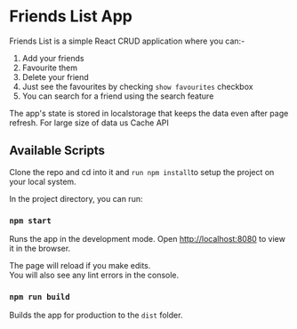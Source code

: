 # Friends List App

Friends List is a simple React CRUD application where you can:-
1) Add your friends
2) Favourite them
3) Delete your friend
4) Just see the favourites by checking `show favourites` checkbox
5) You can search for a friend using the search feature

The app's state is stored in localstorage that keeps the data even after page refresh. For large size of data us Cache API

## Available Scripts

Clone the repo and cd into it and `run npm install`to setup the project on your local system.

In the project directory, you can run:

### `npm start`

Runs the app in the development mode.
Open [http://localhost:8080](http://localhost:8080) to view it in the browser.

The page will reload if you make edits.\
You will also see any lint errors in the console.


### `npm run build`

Builds the app for production to the `dist` folder.


